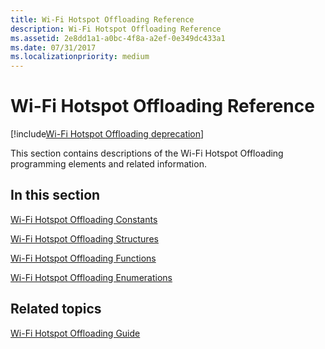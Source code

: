 ```yaml
---
title: Wi-Fi Hotspot Offloading Reference
description: Wi-Fi Hotspot Offloading Reference
ms.assetid: 2e8dd1a1-a0bc-4f8a-a2ef-0e349dc433a1
ms.date: 07/31/2017
ms.localizationpriority: medium
---
```


# Wi-Fi Hotspot Offloading Reference

[!include[Wi-Fi Hotspot Offloading deprecation](wi-fi-hotspot-offloading-deprecation.md)]

This section contains descriptions of the Wi-Fi Hotspot Offloading programming elements and related information.

## In this section


[Wi-Fi Hotspot Offloading Constants](wi-fi-hotspot-offloading-constants.md)

[Wi-Fi Hotspot Offloading Structures](wi-fi-hotspot-offloading-structures.md)

[Wi-Fi Hotspot Offloading Functions](wi-fi-hotspot-offloading-functions.md)

[Wi-Fi Hotspot Offloading Enumerations](wi-fi-hotspot-offloading-enumerations.md)

## Related topics
[Wi-Fi Hotspot Offloading Guide](https://go.microsoft.com/fwlink/p/?linkid=842858)  



